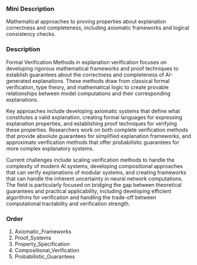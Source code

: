 ### Mini Description

Mathematical approaches to proving properties about explanation correctness and completeness, including axiomatic frameworks and logical consistency checks.

### Description

Formal Verification Methods in explanation verification focuses on developing rigorous mathematical frameworks and proof techniques to establish guarantees about the correctness and completeness of AI-generated explanations. These methods draw from classical formal verification, type theory, and mathematical logic to create provable relationships between model computations and their corresponding explanations.

Key approaches include developing axiomatic systems that define what constitutes a valid explanation, creating formal languages for expressing explanation properties, and establishing proof techniques for verifying these properties. Researchers work on both complete verification methods that provide absolute guarantees for simplified explanation frameworks, and approximate verification methods that offer probabilistic guarantees for more complex explanatory systems.

Current challenges include scaling verification methods to handle the complexity of modern AI systems, developing compositional approaches that can verify explanations of modular systems, and creating frameworks that can handle the inherent uncertainty in neural network computations. The field is particularly focused on bridging the gap between theoretical guarantees and practical applicability, including developing efficient algorithms for verification and handling the trade-off between computational tractability and verification strength.

### Order

1. Axiomatic_Frameworks
2. Proof_Systems
3. Property_Specification
4. Compositional_Verification
5. Probabilistic_Guarantees
